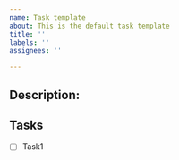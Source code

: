 ```yaml
---
name: Task template
about: This is the default task template
title: ''
labels: ''
assignees: ''

---
```


Description:
- 

## Tasks

- [ ] Task1
